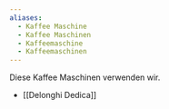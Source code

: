 ```yaml
---
aliases:
  - Kaffee Maschine
  - Kaffee Maschinen
  - Kaffeemaschine
  - Kaffeemaschinen
---
```


Diese Kaffee Maschinen verwenden wir.

- [[Delonghi Dedica]]


